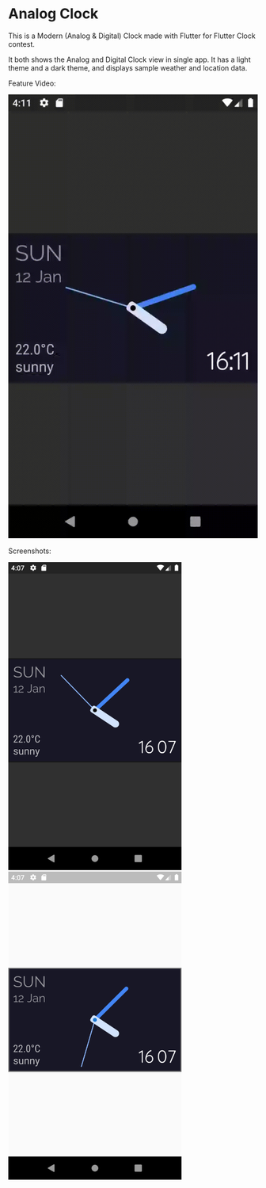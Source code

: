 # Analog Clock

This is a Modern (Analog & Digital) Clock made with Flutter for Flutter Clock contest.

It both shows the Analog and Digital Clock view in single app.
It has a light theme and a dark theme, and displays sample weather and location data.

Feature Video:

<img src='analog.gif'>

Screenshots:

<img src='analog_dark.png' width = 350>

<img src='analog_light.png' width = 350>
